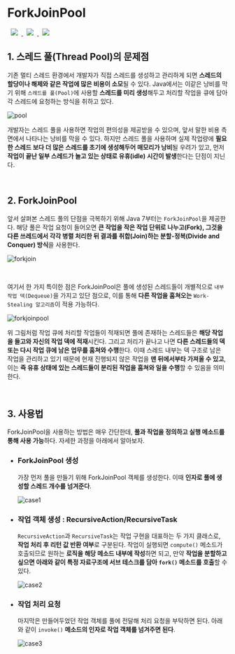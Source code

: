 # ForkJoinPool
<a href="http://melonicedlatte.com/">
    <img src="https://img.shields.io/badge/Java-red"
        style="height : auto; margin-left : 8px; margin-right : 8px;"/>
    <img src="https://img.shields.io/badge/Thread-orange"
        style="height : auto; margin-left : 8px; margin-right : 8px;"/>
    <img src="https://img.shields.io/badge/ForkJoinPool-yellow"
        style="height : auto; margin-left : 8px; margin-right : 8px;"/>
</a>

## 1. 스레드 풀(Thread Pool)의 문제점
기존 멀티 스레드 환경에서 개발자가 직접 스레드를 생성하고 관리하게 되면 **스레드의 할당이나 해제와 같은 작업에 많은 비용이 소모**될 수 있다. 
Java에서는 이같은 낭비를 막기 위해 `스레드를 풀(Pool)`에 사용할 **스레드를 미리 생성**해두고 처리할 작업을 큐에 담아 각 스레드에 요청하는 
방식을 취하고 있다.

![pool](https://user-images.githubusercontent.com/78818063/179652012-f181d892-6ae0-4b38-a5f6-56367aeb4c02.png)

개발자는 스레드 풀을 사용하면 작업의 편의성을 제공받을 수 있으며, 앞서 말한 비용 측면에서 나타나는 낭비를 막을 수 있다. 하지만 스레드 풀을 
사용하며 실제 작업량에 **필요한 스레드 보다 더 많은 스레드를 초기에 생성해두어 매모리가 낭비**될 우려가 있고, 먼저 **작업이 끝난 일부 스레드가 
놀고 있는 상태로 유휴(idle) 시간이 발생**한다는 단점이 지닌다.

<br>

## 2. ForkJoinPool
앞서 살펴본 스레드 풀의 단점을 극복하기 위해 Java 7부터는 `ForkJoinPool`을 제공한다. 해당 풀은 작업 요청이 들어오면 **큰 작업을 작은 
작업 단위로 나누고(Fork), 그것을 다른 쓰레드에서 각각 병렬 처리한 뒤 결과를 취합(Join)하는 분할-정복(Divide and Conquer) 방식**을 
사용한다.

![forkjoin](https://user-images.githubusercontent.com/78818063/179842303-afe9cd17-746a-4131-a6fc-4cd4b2a743dc.png)

<br>

여기서 한 가지 특이한 점은 ForkJoinPool은 풀에 생성된 스레드들이 개별적으로 `내부 작업 덱(Dequeue)`을 가지고 있단 점으로, 이를 통해 
**다른 작업을 훔쳐오는** `Work-Stealing 알고리즘`이 적용 가능하다.

![forkjoinpool](https://user-images.githubusercontent.com/78818063/179842307-cb932e39-6d56-4de7-85bb-e5e8bd7bfb33.png)

위 그림처럼 작업 큐에 처리할 작업들이 적재되면 풀에 존재하는 스레드들은 **해당 작업을 들고와 자신의 작업 덱에 적재**시킨다. 그리고 처리가 
끝나고 나면 **다른 스레드들의 덱 또는 다시 작업 큐에 남은 업무를 훔쳐와 수행**한다. 이때 스레드 내부는 덱 구조로 남은 작업을 관리하고 있기 
때문에 현재 진행되지 않은 작업을 **맨 뒤에서부타 가져올 수 있고**, 이는 **즉 유휴 상태에 있는 스레드들이 분리된 작업을 훔쳐와 일을 수행**할 
수 있음을 의미한다.

<br>

## 3. 사용법
ForkJoinPool을 사용하는 방법은 매우 간단한데, **풀과 작업을 정의하고 실행 메소드를 통해 사용 가능**하다. 자세한 과정을 아래에서 알아보자.

  * ### ForkJoinPool 생성 ###
    가장 먼저 풀을 만들기 위해 ForkJoinPool 객체를 생성한다. 이때 **인자로 풀에 생성할 스레드 개수를 넘겨준다**.

    ![case1](https://user-images.githubusercontent.com/78818063/179847085-fccd2dbf-5bb9-45a6-b175-6336274d1a9e.png)

  * ### 작업 객체 생성 : RecursiveAction/RecursiveTask ###
    `RecursiveAction`과 `RecursiveTask`는 작업 구현을 대표하는 두 가지 클래스로, **작업 처리 후 리턴 값 반환 여부**로 구분된다. 작업이 
    실행되면 `compute()` 메소드가 호출되므로 원하는 **로직을 해당 메소드 내부에 작성**하면 되고, 만약 **작업을 분할하고 싶으면 아래와 같이 특정 
    자료구조에 서브 테스크를 담아 `fork()` 메소드를 호출**할 수 있다.

    ![case2](https://user-images.githubusercontent.com/78818063/179847081-95d0822b-2115-4e82-97b0-de15cff41dae.png)

  * ### 작업 처리 요청 ###
    마지막은 만들어두었던 작업 객체를 풀에 전달해 처리 요청을 부탁하면 된다. 아래와 같이 `invoke()` **메소드의 인자로 작업 객체를 넘겨주면 된다**.

    ![case3](https://user-images.githubusercontent.com/78818063/179847088-c1a29582-858f-4d61-a9c6-f9c3a203ec9a.png)

<br>